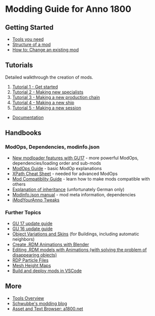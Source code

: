 # Modding Guide for Anno 1800

## Getting Started

- [Tools you need](./getting-started/tools-you-need.md)
- [Structure of a mod](./getting-started/structure-of-a-mod.md)
- [How to: Change an existing mod](./getting-started/change-existing-mod.md)

## Tutorials

Detailed walkthrough the creation of mods.

1. [Tutorial 1 - Get started](./hier0nimus-tutorials/01-my-first-mod/readme.md)
2. [Tutorial 2 - Making new specialists](./hier0nimus-tutorials/02-making-new-specialists/readme.md)
3. [Tutorial 3 - Making a new production chain](./hier0nimus-tutorials/03-making-new-production-chain/readme.md)
4. [Tutorial 4 - Making a new ship](./hier0nimus-tutorials/04-making-new-ship/readme.md)
5. [Tutorial 5 - Making a new session](./hier0nimus-tutorials/05-making-a-new-session//readme.md)
- [Documentation](./hier0nimus-tutorials/00-documentation/readme.md)

## Handbooks

### ModOps, Dependencies, modinfo.json

- [New modloader features with GU17](https://github.com/jakobharder/anno1800-mod-loader/blob/main/doc/modloader10.md#modloader-10-changes) - more powerful ModOps, dependencies/loading order and sub-mods
- [ModOps Guide](https://github.com/jakobharder/anno1800-mod-loader/blob/main/doc/modop-guide.md#modop-guide) - basic ModOp explanations
- [XPath Cheat Sheet](https://devhints.io/xpath) - needed for advanced ModOps
- [Mod Compatiblity Guide](./guides/mod-compatibility.md) - learn how to make mods compatible with others
- [Explanation of inheritance](https://maug-projekt.com/forum/index.php?thread/715-vererbung-von-vectorelements/) (unfortunately German only)
- [Modinfo.json manual](https://github.com/anno-mods/Modinfo) - mod meta information, dependencies
- [iModYourAnno Tweaks](https://github.com/anno-mods/iModYourAnno/wiki/Setting-up-your-Mod-for-tweaking)

### Further Topics

- [GU 17 update guide](./guides/gu17-update-guide.md)
- [GU 16 update guide](./guides/gu16-update-guide.md)
- [Object Variations and Skins](./guides/variations.md) (for Buildings, including automatic neighbors)
- [Create .RDM Animations with Blender](./guides/rdm_animations.md)
- [Editing .RDM models with Animations (with solving the problem of disappearing objects)](./guides/rdm_animations_edit.md)
- [RDP Particle Files](./guides/particles.md)
- [Mesh Height Maps](./guides/Mesh-Height-Maps.md) 
- [Build and deploy mods in VSCode](https://github.com/anno-mods/vscode-anno-modding-tools/blob/main/doc/annomod.md)

## More

- [Tools Overview](./getting-started/tools-you-need.md#anno-tools-overview)
- [Schwubbe's modding blog](https://schwubbe.de/modding_blog.php)
- [Asset and Text Browser: a1800.net](https://a1800.net/)
